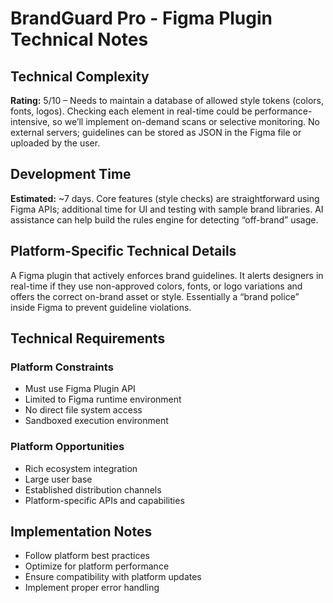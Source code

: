 # BrandGuard Pro - Figma Plugin Technical Notes

## Technical Complexity
**Rating:** 5/10 – Needs to maintain a database of allowed style tokens (colors, fonts, logos). Checking each element in real-time could be performance-intensive, so we’ll implement on-demand scans or selective monitoring. No external servers; guidelines can be stored as JSON in the Figma file or uploaded by the user.

## Development Time
**Estimated:** ~7 days. Core features (style checks) are straightforward using Figma APIs; additional time for UI and testing with sample brand libraries. AI assistance can help build the rules engine for detecting “off-brand” usage.

## Platform-Specific Technical Details
A Figma plugin that actively enforces brand guidelines. It alerts designers in real-time if they use non-approved colors, fonts, or logo variations and offers the correct on-brand asset or style. Essentially a “brand police” inside Figma to prevent guideline violations.

## Technical Requirements

### Platform Constraints
- Must use Figma Plugin API
- Limited to Figma runtime environment
- No direct file system access
- Sandboxed execution environment

### Platform Opportunities
- Rich ecosystem integration
- Large user base
- Established distribution channels
- Platform-specific APIs and capabilities

## Implementation Notes
- Follow platform best practices
- Optimize for platform performance
- Ensure compatibility with platform updates
- Implement proper error handling
